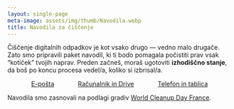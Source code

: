```yaml
---
layout: single-page
meta-image: assets/img/thumb/Navodila.webp
title: Navodila za čiščenje
---
```


Čiščenje digitalnih odpadkov je kot vsako drugo — vedno malo drugače. Zato smo pripravili paket navodil, ki ti bodo pomagala počistiti prav vsak “kotiček” tvojih naprav. Preden začneš, moraš ugotoviti **izhodiščno stanje**, da boš po koncu procesa vedel/a, koliko si izbrisal/a. 

<div style="display:flex; justify-content: space-evenly; flex-wrap: wrap; margin-bottom: 1em">
	<a class="button" href="eposta.html">E-pošta</a>
	<a class="button" href="datoteke.html">Računalnik in Drive</a>
	<a class="button" href="telefon.html">Telefon in tablica</a>
</div>

Navodila smo zasnovali na podlagi gradiv [World Cleanup Day France](https://digital-cleanup-day.fr/).
